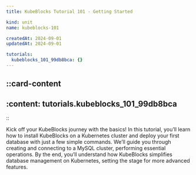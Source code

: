```yaml
---
title: KubeBlocks Tutorial 101 - Getting Started

kind: unit
name: kubeblocks-101

createdAt: 2024-09-01
updatedAt: 2024-09-01

tutorials:
  kubeblocks_101_99db8bca: {}
---
```


::card-content
---
:content: tutorials.kubeblocks_101_99db8bca
---
::

Kick off your KubeBlocks journey with the basics! In this tutorial, you’ll learn how to install KubeBlocks on a Kubernetes cluster and deploy your first database with just a few simple commands. We’ll guide you through creating and connecting to a MySQL cluster, performing essential operations. By the end, you’ll understand how KubeBlocks simplifies database management on Kubernetes, setting the stage for more advanced features.
